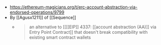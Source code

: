 - https://ethereum-magicians.org/t/erc-account-abstraction-via-endorsed-operations/9799
- By [[Agusx1211]] of [[Sequence]]
    - > an alternative to [[[[EIP]] 4337: [[account abstraction (AA)]] via Entry Point Contract]] that doesn't break compatibility with existing smart contract wallets
